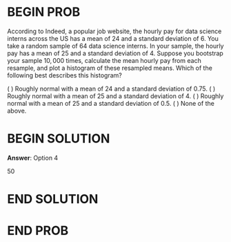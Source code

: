# BEGIN PROB

According to Indeed, a popular job website, the hourly pay for data
science interns across the US has a mean of $24$ and a standard deviation
of $6$. You take a random sample of $64$ data science interns. In your
sample, the hourly pay has a mean of $25$ and a standard deviation of $4$.
Suppose you bootstrap your sample $10,000$ times, calculate the mean
hourly pay from each resample, and plot a histogram of these resampled
means. Which of the following best describes this histogram?

( ) Roughly normal with a mean of 24 and a standard deviation of $0.75$.
( ) Roughly normal with a mean of 25 and a standard deviation of $4$.
( ) Roughly normal with a mean of 25 and a standard deviation of $0.5$.
( ) None of the above.

# BEGIN SOLUTION
**Answer**: Option 4

<average>50</average>

# END SOLUTION

# END PROB